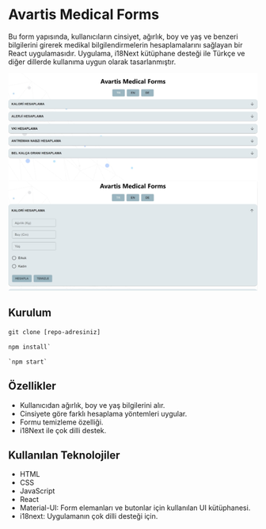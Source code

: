 # Avartis Medical Forms

Bu form yapısında, kullanıcıların cinsiyet, ağırlık, boy ve yaş ve benzeri bilgilerini girerek medikal bilgilendirmelerin hesaplamalarını sağlayan bir React uygulamasıdır. Uygulama, i18Next kütüphane desteği ile Türkçe ve diğer dillerde kullanıma uygun olarak tasarlanmıştır.

![alt text](/src/screenshot/ekran1.jpg)
![alt text](/src/screenshot/ekran2.jpg)


## Kurulum
```
git clone [repo-adresiniz]
```
```
npm install`
```
```
`npm start`
```

## Özellikler

* Kullanıcıdan ağırlık, boy ve yaş bilgilerini alır.
* Cinsiyete göre farklı hesaplama yöntemleri uygular.
* Formu temizleme özelliği.
* i18Next ile çok dilli destek.

## Kullanılan Teknolojiler

* HTML
* CSS
* JavaScript
* React
* Material-UI: Form elemanları ve butonlar için kullanılan UI kütüphanesi.
* i18next: Uygulamanın çok dilli desteği için.